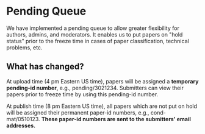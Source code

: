 Pending Queue
=============

We have implemented a pending queue to allow greater flexibility for
authors, admins, and moderators. It enables us to put papers on "hold
status" prior to the freeze time in cases of paper classification,
technical problems, etc.

What has changed?
-----------------

At upload time (4 pm Eastern US time), papers will be assigned a
**temporary pending-id number**, e.g., pending/3021234. Submitters can
view their papers prior to freeze time by using this pending-id number.

At publish time (8 pm Eastern US time), all papers which are not put on
hold will be assigned their permanent paper-id numbers, e.g.,
cond-mat/0510123. **These paper-id numbers are sent to the submitters'
email addresses.**

